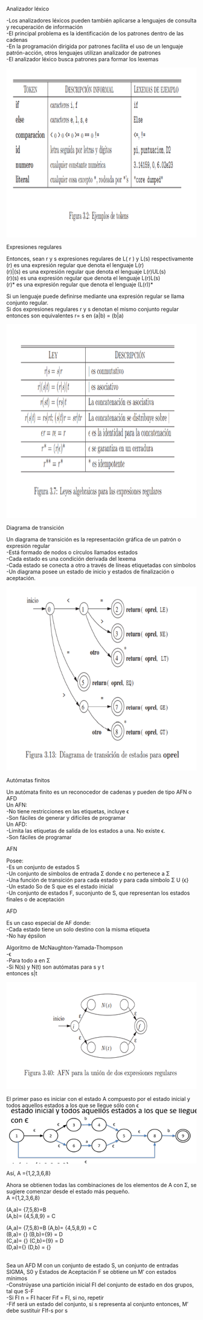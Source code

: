 Analizador léxico  

\-Los analizadores léxicos pueden también aplicarse a lenguajes de consulta y recuperación de información  
\-El principal problema es la identificación de los patrones dentro de las cadenas  
\-En la programación dirigida por patrones facilita el uso de un lenguaje patrón-acción, otros lenguajes utilizan analizador de patrones  
\-El analizador léxico busca patrones para formar los lexemas

<img width="1159px;" height="447px;" src="../_resources/916457ded2972dd09172ba8f48739c08" id="docs-internal-guid-3ff22c5c-7fff-dd37-7599-1a162aab8239">

Expresiones regulares  

Entonces, sean r y s expresiones regulares de L( r ) y L(s) respectivamente  
(r) es una expresión regular que denota el lenguaje L(r)  
(r)|(s) es una expresión regular que denota el lenguaje L(r)UL(s)  
(r)(s) es una expresión regular que denota el lenguaje L(r)L(s)  
(r)\* es una expresión regular que denota el lenguaje (L(r))\*

Si un lenguaje puede definirse mediante una expresión regular se llama conjunto regular.  
Si dos expresiones regulares r y s denotan el mismo conjunto regular entonces son equivalentes r= s en (a|b) = (b|a)

<img width="1054px;" height="511px;" src="../_resources/61ad692030fa9fd8e7de572734136cbe" id="docs-internal-guid-a0f5791a-7fff-35b2-56ac-39f2d774ec1c">

Diagrama de transición

Un diagrama de transición es la representación gráfica de un patrón o expresión regular  
\-Está formado de nodos o círculos llamados estados  
\-Cada estado es una condición derivada del lexema  
\-Cada estado se conecta a otro a través de líneas etiquetadas con símbolos  
\-Un diagrama posee un estado de inicio y estados de finalización o aceptación.

<img width="728px;" height="485px;" src="../_resources/4581088c108663d8450bd7e894d4e2a1" id="docs-internal-guid-83542125-7fff-b134-ab05-f75cfc9d692e">

Autómatas finitos

Un autómata finito es un reconocedor de cadenas y pueden de tipo AFN o AFD  
Un AFN:  
\-No tiene restricciones en las etiquetas, incluye ϵ  
\-Son fáciles de generar y difíciles de programar  
Un AFD:  
\-Limita las etiquetas de salida de los estados a una. No existe ϵ.  
\-Son fáciles de programar

AFN

Posee:  
\-Es un conjunto de estados S  
\-Un conjunto de símbolos de entrada Σ donde ϵ no pertenece a Σ  
\-Una función de transición para cada estado y para cada símbolo Σ U {ϵ}  
\-Un estado So de S que es el estado inicial  
\-Un conjunto de estados F, suconjunto de S, que representan los estados finales o de aceptación

AFD

Es un caso especial de AF donde:  
\-Cada estado tiene un solo destino con la misma etiqueta  
\-No hay épsilon

Algoritmo de McNaughton-Yamada-Thompson  
\-ϵ  
\-Para todo a en Σ  
\-Si N(s) y N(t) son autómatas para s y t  
entonces s|t

<img width="650px;" height="283px;" src="../_resources/c8ead02b4f9f61a562c9d919e292d439" id="docs-internal-guid-1e1759cc-7fff-be97-231d-5d5650dd437e">

El primer paso es iniciar con el estado A compuesto por el estado inicial y todos aquellos estados a los que se llegue sólo con ϵ  
![4a902d0e7f33e2b29f151379eb735a6b.png](../_resources/4a902d0e7f33e2b29f151379eb735a6b.png)

Así, A ={1,2,3,6,8}

Ahora se obtienen todas las combinaciones de los elementos de A con Ʃ, se sugiere comenzar desde el estado más pequeño.  
A ={1,2,3,6,8}

(A,a)= {7,5,8}=B  
(A,b)= {4,5,8,9} = C

(A,a)= {7,5,8}=B (A,b)= {4,5,8,9} = C  
(B,a)= {} (B,b)={9} = D  
(C,a)= {} (C,b)={9} = D  
(D,a)={} (D,b) = {}  
<br/>

Sea un AFD M con un conjunto de estado S, un conjunto de entradas SIGMA, S0 y Estados de Aceptación F se obtiene un M’ con estados mínimos  
\-Constrúyase una partición inicial FI del conjunto de estado en dos grupos, tal que S-F  
\-Si FI n = FI hacer Fif = FI, si no, repetir  
\-Fif será un estado del conjunto, si s representa al conjunto entonces, M’ debe sustituir FIf-s por s